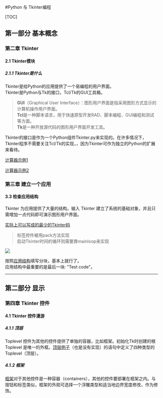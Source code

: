 #Python 与 Tkinter编程

[TOC]

## 第一部分 基本概念

### 第二章 Tkinter

#### 2.1 Tkinter模块

##### 2.1.1 Tkinter是什么

Tkinter是给Python的应用提供了一个易编程的用户界面。\
Tkinter是Python与Tk的接口，Tcl/Tk的GUI工具箱。

> **GUI**（Graphical User Interface）：图形用户界面是指采用图形方式显示的计算机操作用户界面。\
**Tcl**是一种脚本语言，用于快速原型开发RAD、脚本编程、GUI编程和测试等方面。\
**Tk**是一种开放源代码的图形用户界面开发工具。

Tkinter的接口是作为一个Python组件Tkinter.py来实现的。在许多情况下，Tkinter程序不需要关注Tcl/Tk的实现，，因为Tkinter可作为独立的Python的扩展来看待。

[计算器示例1](https://github.com/Wenyi-hub/Codesaving/blob/master/Tkinter%E7%BB%83%E4%B9%A0/3.0%E8%AE%A1%E7%AE%97%E5%99%A81.py)

[计算器示例2](https://github.com/Wenyi-hub/Codesaving/blob/52505e2e4c24262d00d26ca003114a59aad6ec24/Tkinter%E7%BB%83%E4%B9%A0/3.1%E8%AE%A1%E7%AE%97%E5%99%A82.py)

<!-- pagebreak -->

### 第三章 建立一个应用

#### 3.3 检查应用结构

Tkinter 为应用提供了大量的结构，输入 Tkinter 建立了系统的基础对象，并且只需增加一点代码即可演示图形用户界面。

[实际上可以写成的最少的Tkinter码](https://github.com/Wenyi-hub/Codesaving/blob/master/Tkinter%E7%BB%83%E4%B9%A0/3.3%E5%AE%9E%E9%99%85%E4%B8%8A%E5%8F%AF%E4%BB%A5%E5%86%99%E6%88%90%E7%9A%84%E6%9C%80%E5%B0%91%E7%9A%84Tkinter%E7%A0%81.py)

> 标签控件被用pack方法实现\
> 启动Tkinter时间的循环则需要靠mainloop来实现

![ ](D:\Onedrive\OneDrive\文档\代码\Tkinter练习\应用结构.png)

按照[应用结构](D:\Onedrive\OneDrive\文档\代码\Tkinter练习\应用结构.png)填写分块，基本上就行了。\
应用结构中最重要的是最后一块: "Test code"。

---

## 第二部分 显示

### 第四章 Tkinter 控件

#### 4.1 Tkinter 控件漫游

##### 4.1.1 顶层

Toplevel 控件为其他的控件提供了单独的容器，比如框架。初始化Tk时创建的根 Toplevel 是唯一的外框。[顶层例子](4.1.1顶层.py)（也是没有实现）的语句中定义了四种类型的 Toplevel（顶层）。

##### 4.1.2 框架

[框架](4.1.2框架.py)对于其他控件是一种容器（containers），其他的控件要部署在框架之内。与按钮和标签类似，框架的外观可选择一个浮雕类型和适当地边界宽度修改，作为修饰。
